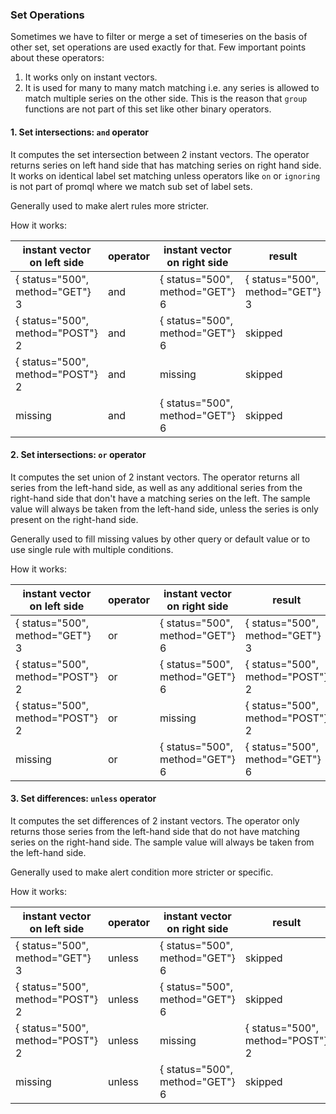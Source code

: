 ### Set Operations ###

Sometimes we have to filter or merge a set of timeseries on the basis of other set, set operations are used exactly for that. Few important points about these operators:
 1. It works only on instant vectors.
 2. It is used for many to many match matching i.e. any series is allowed to match multiple series on the other side. This is the reason that `group` functions are not part
   of this set like other binary operators.
  

#### 1. Set intersections: `and` operator #### 

It computes the set intersection between 2 instant vectors. The operator returns series on left hand side that has matching series on right hand side. It works on identical label set matching
unless operators like `on` or `ignoring` is not part of promql where we match sub set of label sets.

Generally used to make alert rules more stricter.

How it works:

| instant vector on left side       | operator |  instant vector on right side     |  result                           |
| ----------------------------------|----------| --------------------------------  | ----------------------------------|
| { status="500", method="GET"}   3 |  and     |  { status="500", method="GET"}  6 |  { status="500", method="GET"} 3  |
| { status="500", method="POST"}  2 |  and     |  { status="500", method="GET"}  6 |            skipped                |
| { status="500", method="POST"}  2 |  and     |          missing                  |            skipped                |
|        missing                    |  and     |  { status="500", method="GET"}  6 |            skipped                |


#### 2. Set intersections: `or` operator #### 

It computes the set union of 2 instant vectors. The operator returns all series from the left-hand side, as well as any additional series from the right-hand side that don't have a matching 
series on the left. The sample value will always be taken from the left-hand side, unless the series is only present on the right-hand side.

Generally used to fill missing values by other query or default value or to use single rule with multiple conditions.

How it works:

| instant vector on left side       | operator |  instant vector on right side     |  result                           |
| ----------------------------------|----------| --------------------------------  | ----------------------------------|
| { status="500", method="GET"}   3 |   or     |  { status="500", method="GET"}  6 |  { status="500", method="GET"} 3  |
| { status="500", method="POST"}  2 |   or     |  { status="500", method="GET"}  6 |  { status="500", method="POST"} 2 |                
| { status="500", method="POST"}  2 |   or     |          missing                  |  { status="500", method="POST"} 2 |
|        missing                    |   or     |  { status="500", method="GET"}  6 |  { status="500", method="GET"}  6 |   


#### 3. Set differences: `unless` operator #### 

It computes the set differences of 2 instant vectors. The operator only returns those series from the left-hand side that do not have matching series on the right-hand side. 
The sample value will always be taken from the left-hand side.

Generally used to make alert condition more stricter or specific.

How it works:

| instant vector on left side       | operator |  instant vector on right side     |  result                           |
| ----------------------------------|----------| --------------------------------  | ----------------------------------|
| { status="500", method="GET"}   3 |  unless  |  { status="500", method="GET"}  6 |           skipped                 | 
| { status="500", method="POST"}  2 |  unless  |  { status="500", method="GET"}  6 |           skipped                 |               
| { status="500", method="POST"}  2 |  unless  |          missing                  |  { status="500", method="POST"} 2 |
|        missing                    |  unless  |  { status="500", method="GET"}  6 |           skipped                 |




